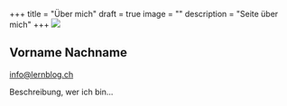 +++
title = "Über mich"
draft = true
image = ""
description = "Seite über mich"
+++
![](/img/image1.jpg)

## Vorname Nachname

info@lernblog.ch

Beschreibung, wer ich bin...
